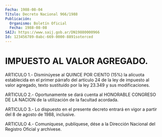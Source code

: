 ```yaml
---
Fecha: 1988-08-04
Título: Decreto Nacional 966/1988
Publicación:
  Organismo: Boletín Oficial
  Fecha: 1988-08-08
SAIJ: https://www.saij.gob.ar/DN19880000966
Id: 123456789-0abc-669-0000-8891soterced
---
```

# IMPUESTO AL VALOR AGREGADO.

<a id="1"></a>
ARTICULO  1.-  Disminúyese  al  QUINCE POR CIENTO (15%) la alícuota establecida en el primer párrafo  del  artículo  24  de  la  ley de impuesto  al  valor agregado, texto sustituído por la ley 23.349  y sus modificaciones.

<a id="2"></a>
ARTICULO  2.- Oportunamente se dará cuenta al HONORABLE CONGRESO DE LA NACION de la utilización de la facultad acordada.

<a id="3"></a>
ARTICULO  3.-  Lo dispuesto en el presente decreto entrará en vigor a partir del 8 de agosto de 1988, inclusive.

<a id="4"></a>
ARTICULO  4.- Comuníquese, publíquese, dése a la Dirección Nacional del Registro Oficial y archívese.